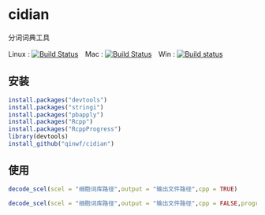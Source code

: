 # cidian

分词词典工具

Linux : [![Build Status](https://travis-ci.org/qinwf/jiebaR.svg?branch=master)](https://travis-ci.org/qinwf/jiebaR)　Mac : [![Build Status](https://travis-ci.org/qinwf/jiebaR.svg?branch=osx)](https://travis-ci.org/qinwf/jiebaR)　Win : [![Build status](https://ci.appveyor.com/api/projects/status/k8swxpkue1caiiwi/branch/master?svg=true)](https://ci.appveyor.com/project/qinwf53234/jiebar/branch/master)

## 安装

```r
install.packages("devtools")
install.packages("stringi")
install.packages("pbapply")
install.packages("Rcpp")
install.packages("RcppProgress")
library(devtools)
install_github("qinwf/cidian")
```

## 使用

```r
decode_scel(scel = "细胞词库路径",output = "输出文件路径",cpp = TRUE)

decode_scel(scel = "细胞词库路径",output = "输出文件路径",cpp = FALSE,progress =TRUE)
```

